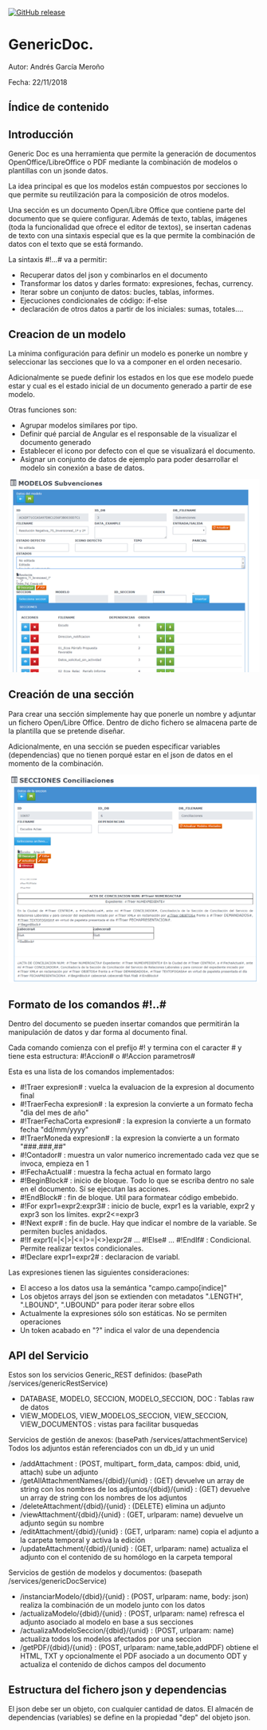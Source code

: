 [![GitHub release](https://img.shields.io/github/release/maltimor/GenericDoc.svg)]()

# GenericDoc.
Autor: Andrés García Meroño

Fecha: 22/11/2018

## Índice de contenido

## Introducción

Generic Doc es una herramienta que permite la generación de documentos OpenOffice/LibreOffice o PDF mediante la combinación de modelos o plantillas con un jsonde datos.

La idea principal es que los modelos están compuestos por secciones lo que permite su reutilización para la composición de otros modelos.

Una sección es un documento Open/Libre Office que contiene parte del documento que se quiere configurar. Además de texto, tablas, imágenes (toda la funcionalidad que ofrece el editor de textos), se insertan cadenas de texto con una sintaxis especial que es la que permite la combinación de datos con el texto que se está formando.

La sintaxis #!...# va a permitir:

* Recuperar datos del json y combinarlos en el documento
* Transformar los datos y darles formato: expresiones, fechas, currency.
* Iterar sobre un conjunto de datos: bucles, tablas, informes.
* Ejecuciones condicionales de código: if-else
* declaración de otros datos a partir de los iniciales: sumas, totales....


## Creacion de un modelo

La mínima configuración para definir un modelo es ponerke un nombre y seleccionar las secciones que lo va a componer en el orden necesario.

Adicionalmente se puede  definir los estados en los que ese modelo puede estar y cual es el estado inicial de un documento generado a partir de ese modelo.

Otras funciones son:

* Agrupar modelos similares por tipo.
* Definir qué parcial de Angular es el responsable de la visualizar el documento generado
* Establecer el icono por defecto con el que se visualizará el documento.
* Asignar un conjunto de datos de ejemplo para poder desarrollar el modelo sin conexión a base de datos.

![modelo](img/Modelo.png)

## Creación de una sección

Para crear una sección simplemente hay que ponerle un nombre y adjuntar un fichero Open/Libre Office. Dentro de dicho fichero se almacena parte de la plantilla que se pretende diseñar.

Adicionalmente, en una sección se pueden especificar variables (dependencias) que no tienen porqué estar en el json de datos en el momento de la combinación.

![seccion](img/Seccion.png)

## Formato de los comandos #!..#

Dentro del documento se pueden insertar comandos que permitirán la manipulación de datos y dar forma al documento final.

Cada comando comienza con el prefijo #! y termina con el caracter # y tiene esta estructura: #!Accion# o #!Accion parametros#

Esta es una lista de los comandos implementados:

* #!Traer expresion# : vuelca la evaluacion de la expresion al documento final
* #!TraerFecha expresion# : la expresion la convierte a un formato fecha "dia del mes de año"
* #!TraerFechaCorta expresion# : la expresion la convierte a un formato fecha "dd/mm/yyyy"
* #!TraerMoneda expresion# : la expresion la convierte a un formato "###.###,##"
* #!Contador# : muestra un valor numerico incrementado cada vez que se invoca, empieza en 1
* #!FechaActual# : muestra la fecha actual en formato largo
* #!BeginBlock# : inicio de bloque. Todo lo que se escriba dentro no sale en el documento. Sí se ejecutan las acciones.
* #!EndBlock# : fin de bloque. Util para formatear código embebido.
* #!For expr1=expr2:expr3# : inicio de bucle, expr1 es la variable, expr2 y expr3 son los límites. expr2<=expr3
* #!Next expr# : fin de bucle. Hay que indicar el nombre de la variable. Se permiten bucles anidados.
* #!If expr1(=|<|>|<=|>=|<>)expr2# ... #!Else# ... #!EndIf# : Condicional. Permite realizar textos condicionales.
* #!Declare expr1=expr2# : declaracion de variabl.

Las expresiones tienen las siguientes consideraciones:

* El acceso a los datos usa la semántica "campo.campo\[indice\]"
* Los objetos arrays del json se extienden con metadatos ".LENGTH", ".LBOUND", ".UBOUND" para poder iterar sobre ellos
* Actualmente la expresiones sólo son estáticas. No se permiten operaciones
* Un token acabado en "?" indica el valor de una dependencia

## API del Servicio

Estos son los servicios Generic_REST definidos: (basePath /services/genericRestService)

* DATABASE, MODELO, SECCION, MODELO_SECCION, DOC : Tablas raw de datos
* VIEW_MODELOS, VIEW_MODELOS_SECCION, VIEW_SECCION, VIEW_DOCUMENTOS : vistas para facilitar busquedas

Servicios de gestión de anexos: (basePath /services/attachmentService)
Todos los adjuntos están referenciados con un db_id y un unid

* /addAttachment : (POST, multipart_ form_data, campos: dbid, unid, attach) sube un adjunto 
* /getAllAttachmentNames/{dbid}/{unid} : (GET) devuelve un array de string con los nombres de los adjuntos/{dbid}/{unid} : (GET) devuelve un array de string con los nombres de los adjuntos
* /deleteAttachment/{dbid}/{unid} : (DELETE) elimina un adjunto
* /viewAttachment/{dbid}/{unid} : (GET, urlparam: name) devuelve un adjunto según su nombre
* /editAttachment/{dbid}/{unid} : (GET, urlparam: name) copia el adjunto a la carpeta temporal y activa la edición
* /updateAttachment/{dbid}/{unid} : (GET, urlparam: name) actualiza el adjunto con el contenido de su homólogo en la carpeta temporal

Servicios de gestión de modelos y documentos: (basepath /services/genericDocService)

* /instanciarModelo/{dbid}/{unid} : (POST, urlparam: name, body: json) realiza la combinación de un modelo junto con los datos
* /actualizaModelo/{dbid}/{unid} : (POST, urlparam: name) refresca el adjunto asociado al modelo en base a sus secciones
* /actualizaModeloSeccion/{dbid}/{unid} : (POST, urlparam: name) actualiza todos los modelos afectados por una seccion
* /getPDF/{dbid}/{unid} : (POST, urlparam: name,table,addPDF) obtiene el HTML, TXT y opcionalmente el PDF asociado a un documento ODT y actualiza el contenido de dichos campos del documento

## Estructura del fichero json y dependencias

El json debe ser un objeto, con cualquier cantidad de datos. El almacén de dependencias (variables) se define en la propiedad "dep" del objeto json.



